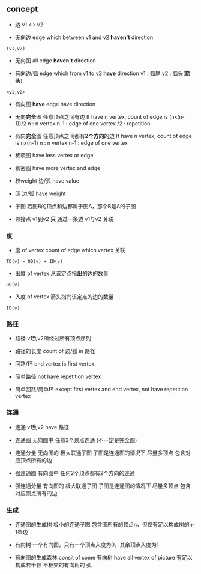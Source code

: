 ##  concept

* 边
v1 <-> v2

* 无向边
edge which between v1 and v2 **haven't** direction
```shell
(v1,v2)
```

* 无向图
all edge **haven't** direction

* 有向边/弧
edge which from v1 to v2 **have** direction
v1 : 弧尾
v2 : 弧头(**箭头**)
```shell
<v1,v2>
```

* 有向图
**have** edge have direction

* 无向**完全**图
任意顶点之间有边
If have n vertex, count of edge is (nx(n-1))/2
n : n vertex
n-1 : edge of one vertex
/2 : repetition

* 有向**完全**图
任意顶点之间都有**2个方向**的边
If have n vertex, count of edge is nx(n-1)
n : n vertex
n-1 : edge of one vertex

* 稀疏图
have less vertex or edge

* 稠密图
have more vertex and edge

* 权weight
边/弧 have value

* 网
边/弧 have weight

* 子图
若图B的顶点和边都属于图A，那个B是A的子图

* 邻接点
v1到v2 **只** 通过一条边
v1与v2 关联



###   度
* 度 of vertex
count of edge which vertex 关联
```shell
TD(v) = OD(v) + ID(v)
```

* 出度 of vertex
从该定点指**出**的边的数量
```shell
OD(v)
```

* 入度 of vertex
箭头指向该定点的边的数量
```shell
ID(v)
```



###   路径
* 路径
v1到v2所经过所有顶点序列

* 路径的长度
count of 边/弧 in 路径

* 回路/环
end vertex is first vertex

* 简单路径
not have repetition vertex

* 简单回路/简单环
except first vertex and end vertex, not have repetition vertex



###   连通
* 连通
v1到v2 have 路径

* 连通图
无向图中 任意2个顶点连通 (不一定是完全图)

* 连通分量
无向图的 极大联通子图
子图是连通图的情况下 尽量多顶点
包含对应顶点所有的边

* 强连通图
有向图中 任何2个顶点都有2个方向的连通

* 强连通分量
有向图的 极大联通子图
子图是连通图的情况下 尽量多顶点
包含对应顶点所有的边



###   生成
* 连通图的生成树
极小的连通子图
包含图所有的顶点n，但仅有足以构成树的n-1条边

* 有向树
一个有向图，只有一个顶点入度为0，其余顶点入度为1

* 有向图的生成森林
consit of some 有向树
have all vertex of picture
有足以构成若干颗 不相交的有向树的 弧
